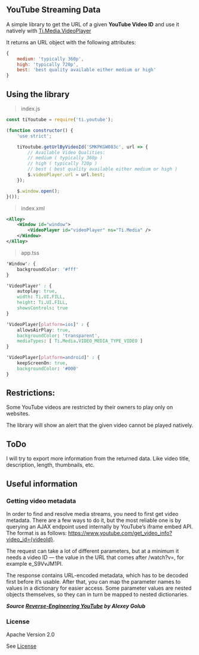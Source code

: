 ## YouTube Streaming Data

A simple library to get the URL of a given **YouTube Video ID** and use it natively with [Ti.Media.VideoPlayer](https://appcelerator.github.io/titanium-docs/api/titanium/media/videoplayer.html#url)

It returns an URL object with the following attributes:

```javascript
{
	medium: 'typically 360p',
	high: 'typically 720p',
	best: 'best quality available either medium or high'
}
```

## Using the library
> index.js
```javascript
const tiYoutube = require('ti.youtube');

(function constructor() {
	'use strict';

	tiYoutube.getUrlByVideoId('SMKPKGW083c', url => {
		// Available Video Qualities:
		// medium ( typically 360p )
		// high ( typically 720p )
		// best ( best quality available either medium or high )
		$.videoPlayer.url = url.best;
	});

	$.window.open();
}());
```

> index.xml
```xml
<Alloy>
	<Window id="window">
		<VideoPlayer id="videoPlayer" ns="Ti.Media" />
	</Window>
</Alloy>
```

> app.tss
```css
'Window': {
	backgroundColor: '#fff'
}

'VideoPlayer' : {
	autoplay: true,
	width: Ti.UI.FILL,
	height: Ti.UI.FILL,
	showsControls: true
}

'VideoPlayer[platform=ios]' : {
	allowsAirPlay: true,
	backgroundColor: 'transparent',
	mediaTypes: [ Ti.Media.VIDEO_MEDIA_TYPE_VIDEO ]
}

'VideoPlayer[platform=android]' : {
	keepScreenOn: true,
	backgroundColor: '#000'
}
```

## Restrictions:
Some YouTube videos are restricted by their owners to play only on websites.

The library will show an alert that the given video cannot be played natively.

## ToDo
I will try to export more information from the returned data. Like video title, description, length, thumbnails, etc.

## Useful information
### Getting video metadata
In order to find and resolve media streams, you need to first get video metadata. There are a few ways to do it, but the most reliable one is by querying an AJAX endpoint used internally by YouTube’s iframe embed API. The format is as follows: https://www.youtube.com/get_video_info?video_id={videoId}.

The request can take a lot of different parameters, but at a minimum it needs a video ID — the value in the URL that comes after /watch?v=, for example e_S9VvJM1PI.

The response contains URL-encoded metadata, which has to be decoded first before it’s usable. After that, you can map the parameter names to values in a dictionary for easier access. Some parameter values are nested objects themselves, so they can in turn be mapped to nested dictionaries.

***Source [Reverse-Engineering YouTube](https://tyrrrz.me/blog/reverse-engineering-youtube) by Alexey Golub***

### License
Apache Version 2.0

See [License](https://github.com/appit-online/youtube-info-streams/blob/master/LICENSE)
